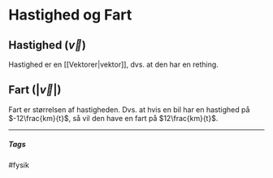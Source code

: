 # Hastighed og Fart

## Hastighed ($\vec v$)
Hastighed er en [[Vektorer|vektor]], dvs. at den har en rething. 

## Fart ($|\vec v|$)
Fart er størrelsen af hastigheden. Dvs. at hvis en bil har en hastighed på $-12\frac{km}{t}$, så vil den have en fart på $12\frac{km}{t}$.






---
##### Tags
#fysik